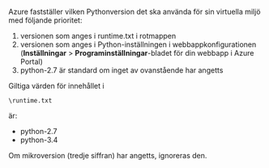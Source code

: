 Azure fastställer vilken Pythonversion det ska använda för sin virtuella miljö med följande prioritet:

1. versionen som anges i runtime.txt i rotmappen
2. versionen som anges i Python-inställningen i webbappkonfigurationen (**Inställningar** > **Programinställningar**-bladet för din webbapp i Azure Portal)
3. python-2.7 är standard om inget av ovanstående har angetts

Giltiga värden för innehållet i 

    \runtime.txt

är:

* python-2.7
* python-3.4

Om mikroversion (tredje siffran) har angetts, ignoreras den.



<!--HONumber=Nov16_HO2-->


